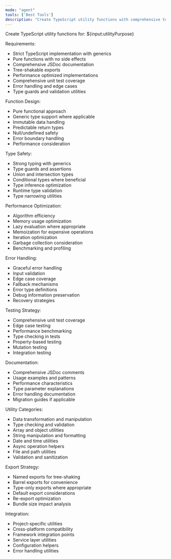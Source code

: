 ```yaml
---
mode: "agent"
tools: ['Best Tools']
description: "Create TypeScript utility functions with comprehensive testing"
---
```


Create TypeScript utility functions for: ${input:utilityPurpose}

Requirements:

- Strict TypeScript implementation with generics
- Pure functions with no side effects
- Comprehensive JSDoc documentation
- Tree-shakable exports
- Performance optimized implementations
- Comprehensive unit test coverage
- Error handling and edge cases
- Type guards and validation utilities

Function Design:

- Pure functional approach
- Generic type support where applicable
- Immutable data handling
- Predictable return types
- Null/undefined safety
- Error boundary handling
- Performance consideration

Type Safety:

- Strong typing with generics
- Type guards and assertions
- Union and intersection types
- Conditional types where beneficial
- Type inference optimization
- Runtime type validation
- Type narrowing utilities

Performance Optimization:

- Algorithm efficiency
- Memory usage optimization
- Lazy evaluation where appropriate
- Memoization for expensive operations
- Iteration optimization
- Garbage collection consideration
- Benchmarking and profiling

Error Handling:

- Graceful error handling
- Input validation
- Edge case coverage
- Fallback mechanisms
- Error type definitions
- Debug information preservation
- Recovery strategies

Testing Strategy:

- Comprehensive unit test coverage
- Edge case testing
- Performance benchmarking
- Type checking in tests
- Property-based testing
- Mutation testing
- Integration testing

Documentation:

- Comprehensive JSDoc comments
- Usage examples and patterns
- Performance characteristics
- Type parameter explanations
- Error handling documentation
- Migration guides if applicable

Utility Categories:

- Data transformation and manipulation
- Type checking and validation
- Array and object utilities
- String manipulation and formatting
- Date and time utilities
- Async operation helpers
- File and path utilities
- Validation and sanitization

Export Strategy:

- Named exports for tree-shaking
- Barrel exports for convenience
- Type-only exports where appropriate
- Default export considerations
- Re-export optimization
- Bundle size impact analysis

Integration:

- Project-specific utilities
- Cross-platform compatibility
- Framework integration points
- Service layer utilities
- Configuration helpers
- Error handling utilities
